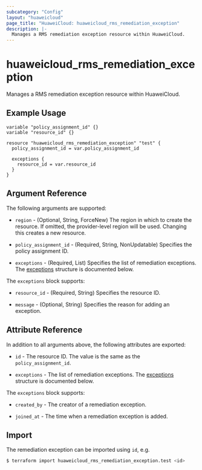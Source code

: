 ```yaml
---
subcategory: "Config"
layout: "huaweicloud"
page_title: "HuaweiCloud: huaweicloud_rms_remediation_exception"
description: |-
  Manages a RMS remediation exception resource within HuaweiCloud.
---
```


# huaweicloud_rms_remediation_exception

Manages a RMS remediation exception resource within HuaweiCloud.

## Example Usage

```hcl
variable "policy_assignment_id" {}
variable "resource_id" {}

resource "huaweicloud_rms_remediation_exception" "test" {
  policy_assignment_id = var.policy_assignment_id
  
  exceptions {
    resource_id = var.resource_id
  }
}
```

## Argument Reference

The following arguments are supported:

* `region` - (Optional, String, ForceNew) The region in which to create the resource.
  If omitted, the provider-level region will be used. Changing this creates a new resource.

* `policy_assignment_id` - (Required, String, NonUpdatable) Specifies the policy assignment ID.

* `exceptions` - (Required, List) Specifies the list of remediation exceptions.
  The [exceptions](#Exceptions) structure is documented below.

<a name="Exceptions"></a>
The `exceptions` block supports:

* `resource_id` - (Required, String) Specifies the resource ID.

* `message` - (Optional, String) Specifies the reason for adding an exception.

## Attribute Reference

In addition to all arguments above, the following attributes are exported:

* `id` - The resource ID. The value is the same as the `policy_assignment_id`.

* `exceptions` - The list of remediation exceptions.
  The [exceptions](#ExceptionsAttr) structure is documented below.

<a name="ExceptionsAttr"></a>
The `exceptions` block supports:

* `created_by` - The creator of a remediation exception.

* `joined_at` - The time when a remediation exception is added.

## Import

The remediation exception can be imported using `id`, e.g.

```bash
$ terraform import huaweicloud_rms_remediation_exception.test <id>
```

